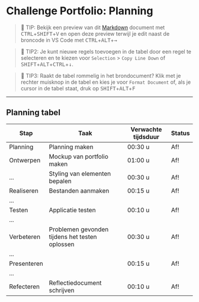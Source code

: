 # Challenge Portfolio: Planning

> :rocket: TIP: Bekijk een preview van dit [Markdown](https://guides.github.com/features/mastering-markdown/) document met <kbd>CTRL</kbd>+<kbd>SHIFT</kbd>+<kbd>V</kbd> en open deze preview terwijl je edit naast de broncode in VS Code met <kbd>CTRL</kbd>+<kbd>ALT</kbd>+<kbd>→</kbd>

> :rocket: TIP2: Je kunt nieuwe regels toevoegen in de tabel door een regel te selecteren en te kiezen voor `Selection` > `Copy Line Down` of <kbd>SHIFT</kbd>+<kbd>ALT</kbd>+<kbd>CTRL</kbd>+<kbd>↓</kbd>. 

> :rocket: TIP3: Raakt de tabel rommelig in het brondocument? Klik met je rechter muisknop in de tabel en kies je voor `Format Document` of, als je cursor in de tabel staat, druk op <kbd>SHIFT</kbd>+<kbd>ALT</kbd>+<kbd>F</kbd>

----

## Planning tabel

| Stap        | Taak                                           | Verwachte tijdsduur | Status |
| ----------- | ---------------------------------------------- | ------------------- | ------ |
| Planning    | Planning maken                                 | 00:30 u             | Af!  |
| Ontwerpen   | Mockup van portfolio maken                     | 01:00 u             | Af!  |
| ...         | Styling van elementen bepalen                  | 00:30 u             | Af!  |
| Realiseren  | Bestanden aanmaken                             | 00:15 u             | Af!  |
| ...         |                                                |                     |        |
| Testen      | Applicatie testen                              | 00:10 u             | Af!  |
| ...         |                                                |                     |        |
| Verbeteren  | Problemen gevonden tijdens het testen oplossen | 00:30 u             | Af!  |
| ...         |                                                |                     |        |
| Presenteren |                                                | 00:15 u             | Af!  |
| ...         |                                                |                     |        |
| Refecteren  | Reflectiedocument schrijven                    | 00:10 u             | Af!  |
